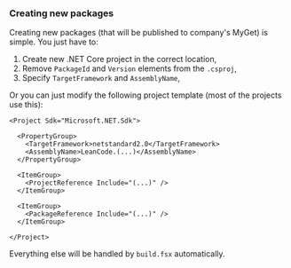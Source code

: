 ### Creating new packages

Creating new packages (that will be published to company's MyGet) is simple. You just have to:

1. Create new .NET Core project in the correct location,
2. Remove `PackageId` and `Version` elements from the `.csproj`,
3. Specify `TargetFramework` and `AssemblyName`,

Or you can just modify the following project template (most of the projects use this):

```
<Project Sdk="Microsoft.NET.Sdk">

  <PropertyGroup>
    <TargetFramework>netstandard2.0</TargetFramework>
    <AssemblyName>LeanCode.(...)</AssemblyName>
  </PropertyGroup>

  <ItemGroup>
    <ProjectReference Include="(...)" />
  </ItemGroup>

  <ItemGroup>
    <PackageReference Include="(...)" />
  </ItemGroup>

</Project>
```

Everything else will be handled by `build.fsx` automatically.
